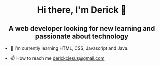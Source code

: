 <h1 align="center">Hi there, I'm Derick 👋 </h1>
<h2 align="center">A web developer looking for new learning and passionate about technology</h2>


- 🌱 I’m currently learning HTML, CSS, Javascript and Java.

- 📫 How to reach me derickcjesus@gmail.com
